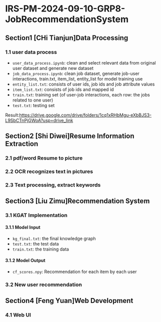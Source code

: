 # IRS-PM-2024-09-10-GRP8-JobRecommendationSystem
## Section1 [CHi Tianjun]Data Processing
### 1.1 user data process 
* `user_data_process.ipynb`: clean and select relevant data from original user dataset and generate new dataset
* `job_data_process.ipynb`: clean job dataset, generate job-user interactions, train.txt, item_list, entity_list for model training use
* `entity_list.txt`: consists of user ids, job ids and job attribute values
* `item_list.txt`: consists of job ids and mapped id
* `train.txt`: training set (of user-job interactions, each row: the jobs related to one user)
* `test.txt`: testing set

Result:https://drive.google.com/drive/folders/1cq1xRHbMgu-eXbBJS3-L9SbCTnPjGWoA?usp=drive_link
## Section2 [Shi Diwei]Resume Information Extraction
### 2.1 pdf/word Resume to picture
### 2.2 OCR recognizes text in pictures
### 2.3 Text processing, extract keywords
## Section3 [Liu Zimu]Recommendation System
### 3.1 KGAT Implementation
#### 3.1.1 Model Input
* `kg_final.txt`: the final knowledge graph
* `test.txt`: the test data
* `train.txt`: the training data
#### 3.1.2 Model Output
* `cf_scores.npy`: Recommendation for each item by each user
### 3.2 New user recommendation
## Section4 [Feng Yuan]Web Development
### 4.1 Web UI
